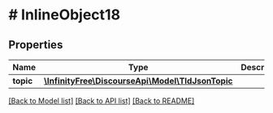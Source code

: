 # # InlineObject18

## Properties

Name | Type | Description | Notes
------------ | ------------- | ------------- | -------------
**topic** | [**\InfinityFree\DiscourseApi\Model\TIdJsonTopic**](TIdJsonTopic.md) |  | [optional]

[[Back to Model list]](../../README.md#models) [[Back to API list]](../../README.md#endpoints) [[Back to README]](../../README.md)
